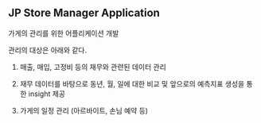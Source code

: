 ## JP Store Manager Application

가게의 관리를 위한 어플리케이션 개발

관리의 대상은 아래와 같다.

1. 매출, 매입, 고정비 등의 재무와 관련된 데이터 관리

2. 재무 데이터를 바탕으로 동년, 월, 일에 대한 비교 및 앞으로의 예측지표 생성을 통한 insight 제공

3. 가게의 일정 관리 (아르바이트, 손님 예약 등)

<!--

**Here are some ideas to get you started:**

🙋‍♀️ A short introduction - what is your organization all about?
🌈 Contribution guidelines - how can the community get involved?
👩‍💻 Useful resources - where can the community find your docs? Is there anything else the community should know?
🍿 Fun facts - what does your team eat for breakfast?
🧙 Remember, you can do mighty things with the power of [Markdown](https://docs.github.com/github/writing-on-github/getting-started-with-writing-and-formatting-on-github/basic-writing-and-formatting-syntax)
-->
